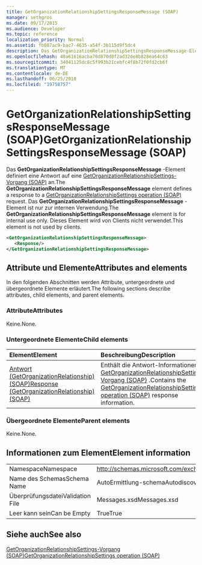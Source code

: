 ```yaml
---
title: GetOrganizationRelationshipSettingsResponseMessage (SOAP)
manager: sethgros
ms.date: 09/17/2015
ms.audience: Developer
ms.topic: reference
localization_priority: Normal
ms.assetid: fb087ac9-bac7-4635-a54f-3b115d9f5dc4
description: Das GetOrganizationRelationshipSettingsResponseMessage-Element definiert eine Antwort auf eine GetOrganizationRelationshipSettings-Vorgang (SOAP) an. Das GetOrganizationRelationshipSettingsResponseMessage-Element ist nur zur internen Verwendung. Dieses Element wird von Clients nicht verwendet.
ms.openlocfilehash: 40a61616acba70d870d0f2ad32de8b828ea64c63
ms.sourcegitcommit: 34041125dc8c5f993b21cebfc4f8b72f0fd2cb6f
ms.translationtype: MT
ms.contentlocale: de-DE
ms.lasthandoff: 06/25/2018
ms.locfileid: "19758757"
---
```

# <a name="getorganizationrelationshipsettingsresponsemessage-soap"></a><span data-ttu-id="fc49f-105">GetOrganizationRelationshipSettingsResponseMessage (SOAP)</span><span class="sxs-lookup"><span data-stu-id="fc49f-105">GetOrganizationRelationshipSettingsResponseMessage (SOAP)</span></span>

<span data-ttu-id="fc49f-106">Das **GetOrganizationRelationshipSettingsResponseMessage** -Element definiert eine Antwort auf eine [GetOrganizationRelationshipSettings-Vorgang (SOAP)](getorganizationrelationshipsettings-operation-soap.md) an.</span><span class="sxs-lookup"><span data-stu-id="fc49f-106">The **GetOrganizationRelationshipSettingsResponseMessage** element defines a response to a [GetOrganizationRelationshipSettings operation (SOAP)](getorganizationrelationshipsettings-operation-soap.md) request.</span></span> <span data-ttu-id="fc49f-107">Das **GetOrganizationRelationshipSettingsResponseMessage** -Element ist nur zur internen Verwendung.</span><span class="sxs-lookup"><span data-stu-id="fc49f-107">The **GetOrganizationRelationshipSettingsResponseMessage** element is for internal use only.</span></span> <span data-ttu-id="fc49f-108">Dieses Element wird von Clients nicht verwendet.</span><span class="sxs-lookup"><span data-stu-id="fc49f-108">This element is not used by clients.</span></span> 
  
```XML
<GetOrganizationRelationshipSettingsResponseMessage>
   <Response/>
</GetOrganizationRelationshipSettingsResponseMessage>
```

## <a name="attributes-and-elements"></a><span data-ttu-id="fc49f-109">Attribute und Elemente</span><span class="sxs-lookup"><span data-stu-id="fc49f-109">Attributes and elements</span></span>

<span data-ttu-id="fc49f-110">In den folgenden Abschnitten werden Attribute, untergeordnete und übergeordnete Elemente erläutert.</span><span class="sxs-lookup"><span data-stu-id="fc49f-110">The following sections describe attributes, child elements, and parent elements.</span></span>
  
### <a name="attributes"></a><span data-ttu-id="fc49f-111">Attribute</span><span class="sxs-lookup"><span data-stu-id="fc49f-111">Attributes</span></span>

<span data-ttu-id="fc49f-112">Keine.</span><span class="sxs-lookup"><span data-stu-id="fc49f-112">None.</span></span>
  
### <a name="child-elements"></a><span data-ttu-id="fc49f-113">Untergeordnete Elemente</span><span class="sxs-lookup"><span data-stu-id="fc49f-113">Child elements</span></span>

|<span data-ttu-id="fc49f-114">**Element**</span><span class="sxs-lookup"><span data-stu-id="fc49f-114">**Element**</span></span>|<span data-ttu-id="fc49f-115">**Beschreibung**</span><span class="sxs-lookup"><span data-stu-id="fc49f-115">**Description**</span></span>|
|:-----|:-----|
|[<span data-ttu-id="fc49f-116">Antwort (GetOrganizationRelationship) (SOAP)</span><span class="sxs-lookup"><span data-stu-id="fc49f-116">Response (GetOrganizationRelationship) (SOAP)</span></span>](response-getorganizationrelationshipsoap.md) <br/> |<span data-ttu-id="fc49f-117">Enthält die Antwort-Informationen [GetOrganizationRelationshipSettings-Vorgang (SOAP)](getorganizationrelationshipsettings-operation-soap.md) .</span><span class="sxs-lookup"><span data-stu-id="fc49f-117">Contains the [GetOrganizationRelationshipSettings operation (SOAP)](getorganizationrelationshipsettings-operation-soap.md) response information.</span></span>  <br/> |
   
### <a name="parent-elements"></a><span data-ttu-id="fc49f-118">Übergeordnete Elemente</span><span class="sxs-lookup"><span data-stu-id="fc49f-118">Parent elements</span></span>

<span data-ttu-id="fc49f-119">Keine.</span><span class="sxs-lookup"><span data-stu-id="fc49f-119">None.</span></span>
  
## <a name="element-information"></a><span data-ttu-id="fc49f-120">Informationen zum Element</span><span class="sxs-lookup"><span data-stu-id="fc49f-120">Element information</span></span>

|||
|:-----|:-----|
|<span data-ttu-id="fc49f-121">Namespace</span><span class="sxs-lookup"><span data-stu-id="fc49f-121">Namespace</span></span>  <br/> |http://schemas.microsoft.com/exchange/2010/Autodiscover  <br/> |
|<span data-ttu-id="fc49f-122">Name des Schemas</span><span class="sxs-lookup"><span data-stu-id="fc49f-122">Schema Name</span></span>  <br/> |<span data-ttu-id="fc49f-123">AutoErmittlung-schema</span><span class="sxs-lookup"><span data-stu-id="fc49f-123">Autodiscover schema</span></span>  <br/> |
|<span data-ttu-id="fc49f-124">Überprüfungsdatei</span><span class="sxs-lookup"><span data-stu-id="fc49f-124">Validation File</span></span>  <br/> |<span data-ttu-id="fc49f-125">Messages.xsd</span><span class="sxs-lookup"><span data-stu-id="fc49f-125">Messages.xsd</span></span>  <br/> |
|<span data-ttu-id="fc49f-126">Leer kann sein</span><span class="sxs-lookup"><span data-stu-id="fc49f-126">Can be Empty</span></span>  <br/> |<span data-ttu-id="fc49f-127">True</span><span class="sxs-lookup"><span data-stu-id="fc49f-127">True</span></span>  <br/> |
   
## <a name="see-also"></a><span data-ttu-id="fc49f-128">Siehe auch</span><span class="sxs-lookup"><span data-stu-id="fc49f-128">See also</span></span>



[<span data-ttu-id="fc49f-129">GetOrganizationRelationshipSettings-Vorgang (SOAP)</span><span class="sxs-lookup"><span data-stu-id="fc49f-129">GetOrganizationRelationshipSettings operation (SOAP)</span></span>](getorganizationrelationshipsettings-operation-soap.md)

